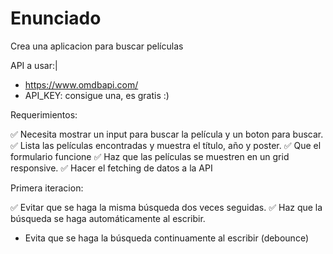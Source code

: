 # Enunciado

Crea una aplicacion para buscar películas

API a usar:|

- https://www.omdbapi.com/
- API_KEY: consigue una, es gratis :)

Requerimientos:

✅ Necesita mostrar un input para buscar la película y un boton para buscar.
✅ Lista las películas encontradas y muestra el título, año y poster.
✅ Que el formulario funcione
✅ Haz que las películas se muestren en un grid responsive.
✅ Hacer el fetching de datos a la API

Primera iteracion:

✅ Evitar que se haga la misma búsqueda dos veces seguidas.
✅ Haz que la búsqueda se haga automáticamente al escribir.
- Evita que se haga la búsqueda continuamente al escribir (debounce)